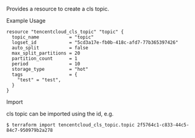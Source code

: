 Provides a resource to create a cls topic.

Example Usage

```hcl
resource "tencentcloud_cls_topic" "topic" {
  topic_name           = "topic"
  logset_id            = "5cd3a17e-fb0b-418c-afd7-77b365397426"
  auto_split           = false
  max_split_partitions = 20
  partition_count      = 1
  period               = 10
  storage_type         = "hot"
  tags                 = {
    "test" = "test",
  }
}
```

Import

cls topic can be imported using the id, e.g.

```
$ terraform import tencentcloud_cls_topic.topic 2f5764c1-c833-44c5-84c7-950979b2a278
```